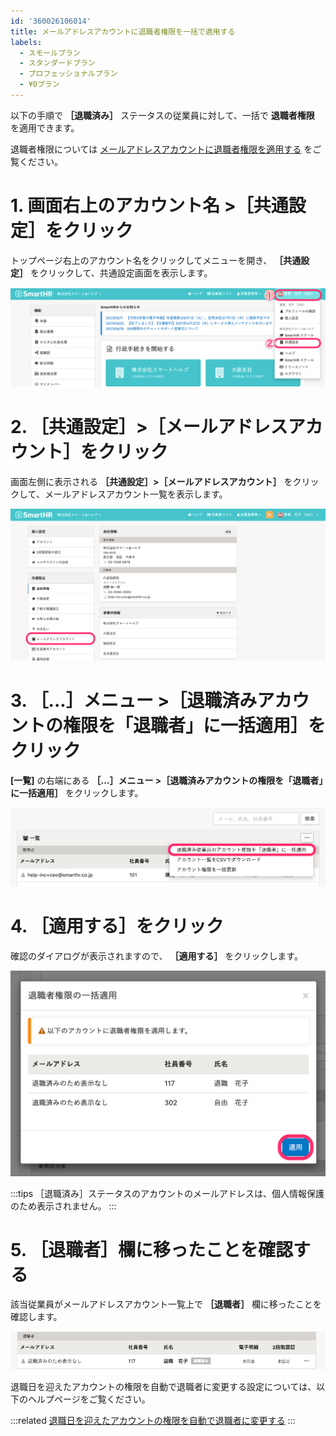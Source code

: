```yaml
---
id: '360026106014'
title: メールアドレスアカウントに退職者権限を一括で適用する
labels:
  - スモールプラン
  - スタンダードプラン
  - プロフェッショナルプラン
  - ¥0プラン
---
```

以下の手順で **［退職済み］** ステータスの従業員に対して、一括で **退職者権限** を適用できます。

退職者権限については [メールアドレスアカウントに退職者権限を適用する](https://knowledge.smarthr.jp/hc/ja/articles/360026106034) をご覧ください。

# 1\. 画面右上のアカウント名 >［共通設定］をクリック

トップページ右上のアカウント名をクリックしてメニューを開き、 **［共通設定］** をクリックして、共通設定画面を表示します。

![](./360026106014_01.png)

# 2\. ［共通設定］>［メールアドレスアカウント］をクリック

画面左側に表示される  **［共通設定］>［メールアドレスアカウント］** をクリックして、メールアドレスアカウント一覧を表示します。

![](./360026106014_02.png)

# 3\. ［...］メニュー >［退職済みアカウントの権限を「退職者」に一括適用］をクリック

**\[一覧\]** の右端にある **［…］メニュー >［退職済みアカウントの権限を「退職者」に一括適用］** をクリックします。

![](./__________2021-05-21_12_13_28.png)

# 4\. ［適用する］をクリック

確認のダイアログが表示されますので、 **［適用する］** をクリックします。

![](./__________2021-05-21_12_20_01.png)

:::tips
［退職済み］ステータスのアカウントのメールアドレスは、個人情報保護のため表示されません。
:::

# 5\. ［退職者］欄に移ったことを確認する

該当従業員がメールアドレスアカウント一覧上で **［退職者］** 欄に移ったことを確認します。

![](./360026106014_06-2.png)

退職日を迎えたアカウントの権限を自動で退職者に変更する設定については、以下のヘルプページをご覧ください。

:::related
[退職日を迎えたアカウントの権限を自動で退職者に変更する](https://knowledge.smarthr.jp/hc/ja/articles/360051420433)
:::
